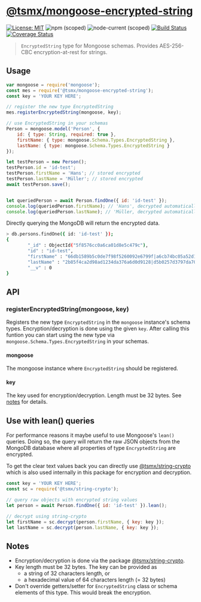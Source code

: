 # [**@tsmx/mongoose-encrypted-string**](https://github.com/tsmx/mongoose-encrypted-string)

[![License: MIT](https://img.shields.io/badge/License-MIT-blue.svg)](https://opensource.org/licenses/MIT)
![npm (scoped)](https://img.shields.io/npm/v/@tsmx/mongoose-encrypted-string)
![node-current (scoped)](https://img.shields.io/node/v/@tsmx/mongoose-encrypted-string)
[![Build Status](https://travis-ci.com/tsmx/mongoose-encrypted-string.svg?branch=master)](https://travis-ci.org/tsmx/mongoose-encrypted-string)
[![Coverage Status](https://coveralls.io/repos/github/tsmx/mongoose-encrypted-string/badge.svg?branch=master)](https://coveralls.io/github/tsmx/mongoose-encrypted-string?branch=master)

> `EncryptedString` type for Mongoose schemas. Provides AES-256-CBC encryption-at-rest for strings.

## Usage

```js
var mongoose = require('mongoose');
const mes = require('@tsmx/mongoose-encrypted-string');
const key = 'YOUR KEY HERE';

// register the new type EncryptedString
mes.registerEncryptedString(mongoose, key);

// use EncryptedString in your schemas
Person = mongoose.model('Person', {
    id: { type: String, required: true },
    firstName: { type: mongoose.Schema.Types.EncryptedString },
    lastName: { type: mongoose.Schema.Types.EncryptedString }
});

let testPerson = new Person();
testPerson.id = 'id-test';
testPerson.firstName = 'Hans'; // stored encrypted
testPerson.lastName = 'Müller'; // stored encrypted
await testPerson.save();


let queriedPerson = await Person.findOne({ id: 'id-test' });
console.log(queriedPerson.firstName); // 'Hans', decrypted automatically
console.log(queriedPerson.lastName); // 'Müller, decrypted automatically
```
Directly querying the MongoDB will return the encrypted data.
```bash
> db.persons.findOne({ id: 'id-test' });
{
        "_id" : ObjectId("5f8576cc0a6ca01d8e5c479c"),
        "id" : "id-test",
        "firstName" : "66db1589b5c0de7f98f5260092e6799f|a6cb74bc05a52d1244addb125352bb0d",
        "lastName" : "2b85f4ca2d98ad1234da376a6d0d9128|d5b0257d3797da7047bfea6dfa62e19c",
        "__v" : 0
}
```

## API

### registerEncryptedString(mongoose, key)

Registers the new type `EncryptedString` in the `mongoose` instance's schema types. Encryption/decryption is done using the given `key`. After calling this funtion you can start using the new type via `mongoose.Schema.Types.EncryptedString` in your schemas.

#### mongoose

The mongoose instance where `EncryptedString` should be registered.

#### key

The key used for encryption/decryption. Length must be 32 bytes. See [notes](#notes) for details.

## Use with lean() queries

For performance reasons it maybe useful to use Mongoose's `lean()` queries. Doing so, the query will return the raw JSON objects from the MongoDB database where all properties of type `EncryptedString` are encrypted.

To get the clear text values back you can directly use [@tsmx/string-crypto](https://www.npmjs.com/package/@tsmx/string-crypto) which is also used internally in this package for encryption and decryption.

```js
const key = 'YOUR KEY HERE';
const sc = require('@tsmx/string-crypto');

// query raw objects with encrypted string values
let person = await Person.findOne({ id: 'id-test' }).lean();

// decrypt using string-crypto
let firstName = sc.decrypt(person.firstName, { key: key });
let lastName = sc.decrypt(person.lastName, { key: key });
```

## Notes

- Encryption/decryption is done via the package [@tsmx/string-crypto](https://www.npmjs.com/package/@tsmx/string-crypto).
- Key length must be 32 bytes. The key can be provided as
    - a string of 32 characters length, or
    - a hexadecimal value of 64 characters length (= 32 bytes)
- Don't override getters/setter for `EncryptedString` class or schema elements of this type. This would break the encryption.
